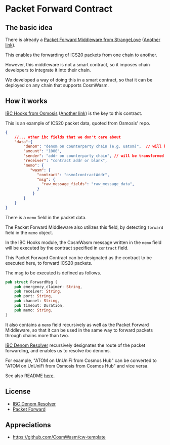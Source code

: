 # Packet Forward Contract

## The basic idea

There is already a [Packet Forward Middleware from StrangeLove](https://github.com/strangelove-ventures/packet-forward-middleware)
([Another link](https://github.com/cosmos/ibc-apps/tree/main/middleware/packet-forward-middleware)).

This enables the forwarding of ICS20 packets from one chain to another.

However, this middleware is not a smart contract, so it imposes chain developers to integrate it into their chain.

We developed a way of doing this in a smart contract, so that it can be deployed on any chain that supports CosmWasm.

## How it works

[IBC Hooks from Osmosis](https://github.com/osmosis-labs/osmosis/tree/main/x/ibc-hooks)
([Another link](https://github.com/cosmos/ibc-apps/tree/main/modules/ibc-hooks)) is the key to this contract.

This is an example of ICS20 packet data, quoted from Osmosis' repo.

```json
{
    //... other ibc fields that we don't care about
    "data":{
        "denom": "denom on counterparty chain (e.g. uatom)",  // will be transformed to the local denom (ibc/...)
        "amount": "1000",
        "sender": "addr on counterparty chain", // will be transformed
        "receiver": "contract addr or blank",
        "memo": {
           "wasm": {
              "contract": "osmo1contractAddr",
              "msg": {
                "raw_message_fields": "raw_message_data",
              }
            }
        }
    }
}
```

There is a `memo` field in the packet data.

The Packet Forward Middleware also utilizes this field, by detecting `forward` field in the `memo` object.

In the IBC Hooks module, the CosmWasm message written in the `memo` field will be executed by the contract specified in `contract` field.

This Packet Forward Contract can be designated as the contract to be executed here, to forward ICS20 packets.

The msg to be executed is defined as follows.

```rust
pub struct ForwardMsg {
    pub emergency_claimer: String,
    pub receiver: String,
    pub port: String,
    pub channel: String,
    pub timeout: Duration,
    pub memo: String,
}
```

It also contains a `memo` field recursively as well as the Packet Forward Middleware, so that it can be used in the same way to forward packets through chains more than two.

[IBC Denom Resolver](./contracts/ibc-denom-resolver/README.md) recursively designates the route of the packet forwarding, and enables us to resolve ibc denoms.

For example, "ATOM on UnUniFi from Cosmos Hub" can be converted to "ATOM on UnUniFi from Osmosis from Cosmos Hub" and vice versa.

See also README [here](./contracts/packet-forward/README.md).

## License

- [IBC Denom Resolver](./contracts/ibc-denom-resolver/LICENSE.md)
- [Packet Forward](./contracts/packet-forward/LICENSE)

## Appreciations

- <https://github.com/CosmWasm/cw-template>
